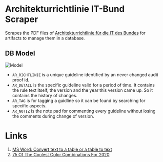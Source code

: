 # Architekturrichtlinie IT-Bund Scraper
Scrapes the PDF files of [Architekturrichtlinie für die IT des Bundes](https://www.cio.bund.de/Web/DE/Architekturen-und-Standards/Architekturrichtlinie-IT-Bund/architekturrichtlinie_it_bund_node.html) for artifacts to manage them in a database.

## DB Model
![Model](http://www.plantuml.com/plantuml/proxy?src=https://raw.githubusercontent.com/pommes/architekturrichtlinie-it-bund-scraper/main/db-schema-model.puml)
* `AR_RICHTLINIE` is a unique guideline identified by an never changed audit proof id.
* `AR_DETAIL` is the specific guideline valid for a period of time. It contains the rule text itself, the version and the year this version came up. So it contains the history of changes.
* `AR_TAG` is for tagging a guidline so it can be found by searching for specific aspects.
* `AR_NOTIZ` is the note pad for commenting every guideline without losing the comments during change of version.


# Links
1. [MS Word: Convert text to a table or a table to text][1]
2. [75 Of The Coolest Color Combinations For 2020][2]


[1]: <https://support.microsoft.com/en-us/office/convert-text-to-a-table-or-a-table-to-text-b5ce45db-52d5-4fe3-8e9c-e04b62f189e1> "MS Word: Convert text to a table or a table to text"
[2]: <https://www.designwizard.com/blog/design-trends/colour-combination> "75 Of The Coolest Color Combinations For 2020"
